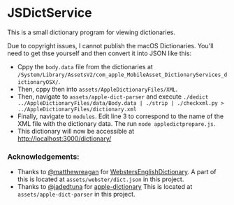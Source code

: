 # JSDictService
This is a small dictionary program for viewing dictionaries.

Due to copyright issues, I cannot publish the macOS Dictionaries. You'll need to get thse yourself and then convert it into JSON like this:
- Cppy the `body.data` file from the dictionaries at `/System/Library/AssetsV2/com_apple_MobileAsset_DictionaryServices_dictionaryOSX/`.
- Then, cppy then into `assets/AppleDictionaryFiles/XML`.
- Then, navigate to `assets/apple-dict-parser` and execute `./dedict ../AppleDictionaryFiles/data/Body.data | ./strip | ./checkxml.py > ../AppleDictionaryFiles/dictionary.xml` 
- Finally, navigate to `modules`. Edit line 3 to correspond to the name of the XML file with the dictionary data. The run `node appledictprepare.js`.
- This dictionary will now be accessible at [http://localhost:3000/dictionary/](http://localhost:3000/dictionary/)


### Acknowledgements:
- Thanks to [@matthewreagan](https://github.com/matthewreagan) for [WebstersEnglishDictionary](https://github.com/matthewreagan/WebstersEnglishDictionary). A part of this is located at `assets/webster/dict.json` in this project.
- Thanks to [@jadedtuna](https://github.com/jadedtuna) for [apple-dictionary](https://github.com/jadedtuna/apple-dictionary) This is located at `assets/apple-dict-parser` in this project.